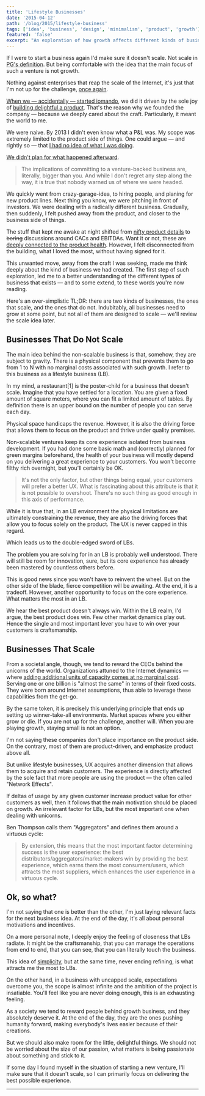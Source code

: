 ```yaml
---
title: 'Lifestyle Businesses'
date: '2015-04-12'
path: '/blog/2015/lifestyle-business'
tags: ['idea', 'business', 'design', 'minimalism', 'product', 'growth']
featured: 'false'
excerpt: "An exploration of how growth affects different kinds of business and the reasons why, if some day I found myself in the situation of starting a new venture, I'd make sure that it doesn't scale."
---
```


If I were to start a business again I'd make sure it doesn't scale. Not scale in [PG's definition](http://paulgraham.com/ds.html). But being comfortable with the idea that the main focus of such a venture is not growth.

Nothing against enterprises that reap the scale of the Internet, it's just that I'm not up for the challenge, [once again](/work/iomando).

[When we — accidentally — started iomando](/blog/2013/iomando-prologue), we did it driven by the sole joy of [building delightful a product](/blog/2013/iomando-10). That's the reason why we founded the company — because we deeply cared about the craft. Particularly, it meant the world to me.

We were naive. By 2013 I didn't even know what a P&L was. My scope was extremely limited to the product side of things. One could argue — and rightly so — that [I had no idea of what I was doing](/blog/2016/the-power-of-not-knowing).

[We didn't plan for what happened afterward](#).

> The implications of committing to a venture-backed business are, literally, bigger than you. And while I don't regret any step along the way, it is true that nobody warned us of where we were headed.

We quickly went from crazy-garage-idea, to hiring people, and planing for new product lines. Next thing you know, we were pitching in front of investors. We were dealing with a radically different business. Gradually, then suddenly, I felt pushed away from the product, and closer to the business side of things.

The stuff that kept me awake at night shifted from [nifty product details](/blog/2014/iomando-20-behind) to ~~boring~~ discussions around CACs and EBITDAs. Want it or not, these are [deeply connected to the product health](/blog/2014/double-edged-business-model). However, I felt disconnected from the building, what I loved the most, without having signed for it.

This unwanted move, away from the craft I was seeking, made me think deeply about the kind of business we had created. The first step of such exploration, led me to a better understanding of the different types of business that exists — and to some extend, to these words you're now reading.

Here's an over-simplistic TL;DR: there are two kinds of businesses, the ones that scale, and the ones that do not. Indubitably, all businesses need to grow at some point, but not all of them are designed to scale — we'll review the scale idea later.

## Businesses That Do Not Scale

The main idea behind the non-scalable business is that, somehow, they are subject to gravity. There is a physical component that prevents them to go from 1 to N with no marginal costs associated with such growth. I refer to this business as a lifestyle business (LB).

In my mind, a restaurant[1] is the poster-child for a business that doesn't scale. Imagine that you have settled for a location. You are given a fixed amount of square meters, where you can fit a limited amount of tables. By definition there is an upper bound on the number of people you can serve each day.

Physical space handicaps the revenue. However, it is also the driving force that allows them to focus on the product and thrive under quality premises.

Non-scalable ventures keep its core experience isolated from business development. If you had done some basic math and (correctly) planned for green margins beforehand, the health of your business will mostly depend on you delivering a great experience to your customers. You won't become filthy rich overnight, but you'll certainly be OK.

> It's not the only factor, but other things being equal, your customers will prefer a better UX. What is fascinating about this attribute is that it is not possible to overshoot. There's no such thing as good enough in this axis of performance.

While it is true that, in an LB environment the physical limitations are ultimately constraining the revenue, they are also the driving forces that allow you to focus solely on the product. The UX is never capped in this regard.

Which leads us to the double-edged sword of LBs.

The problem you are solving for in an LB is probably well understood. There will still be room for innovation, sure, but its core experience has already been mastered by countless others before.

This is good news since you won't have to reinvent the wheel. But on the other side of the blade, fierce competition will be awaiting. At the end, it is a tradeoff. However, another opportunity to focus on the core experience. What matters the most in an LB.

We hear the best product doesn't always win. Within the LB realm, I'd argue, the best product does win. Few other market dynamics play out. Hence the single and most important lever you have to win over your customers is craftsmanship.

## Businesses That Scale

From a societal angle, though, we tend to reward the CEOs behind the unicorns of the world. Organizations attuned to the Internet dynamics — where [adding additional units of capacity comes at no marginal cost](/blog/2014/plastic-for-bits). Serving one or one billion is "almost the same" in terms of their fixed costs. They were born around Internet assumptions, thus able to leverage these capabilities from the get-go.

By the same token, it is precisely this underlying principle that ends up setting up winner-take-all environments. Market spaces where you either grow or die. If you are not up for the challenge, another will. When you are playing growth, staying small is not an option.

I'm not saying these companies don't place importance on the product side. On the contrary, most of them are product-driven, and emphasize product above all.

But unlike lifestyle businesses, UX acquires another dimension that allows them to acquire and retain customers. The experience is directly affected by the sole fact that more people are using the product — the often called "Network Effects".

If deltas of usage by any given customer increase product value for other customers as well, then it follows that the main motivation should be placed on growth. An irrelevant factor for LBs, but the most important one when dealing with unicorns.

Ben Thompson calls them "Aggregators" and defines them around a virtuous cycle:

> By extension, this means that the most important factor determining success is the user experience: the best distributors/aggregators/market-makers win by providing the best experience, which earns them the most consumers/users, which attracts the most suppliers, which enhances the user experience in a virtuous cycle.

## Ok, so what?

I'm not saying that one is better than the other, I'm just laying relevant facts for the next business idea. At the end of the day, it's all about personal motivations and incentives.

On a more personal note, I deeply enjoy the feeling of closeness that LBs radiate. It might be the craftsmanship, that you can manage the operations from end to end, that you can see, that you can literally touch the business.

This idea of [simplicity](/blog/2016/the-laws-of-simplicity), but at the same time, never ending refining, is what attracts me the most to LBs.

On the other hand, in a business with uncapped scale, expectations overcome you, the scope is almost infinite and the ambition of the project is insatiable. You'll feel like you are never doing enough, this is an exhausting feeling.

As a society we tend to reward people behind growth business, and they absolutely deserve it. At the end of the day, they are the ones pushing humanity forward, making everybody's lives easier because of their creations.

But we should also make room for the little, delightful things. We should not be worried about the size of our passion, what matters is being passionate about something and stick to it.

If some day I found myself in the situation of starting a new venture, I'll make sure that it doesn't scale, so I can primarily focus on delivering the best possible experience.

---

[^1]: A restaurant can grow, of course. You can franchise, branch it out. This is why we have restaurant chains all over the place. My point is that what makes a restaurant unique, is not tied to scalability issues. By its own nature, the restaurant doesn't leverage from scale in a way that customers would directly benefit from.
